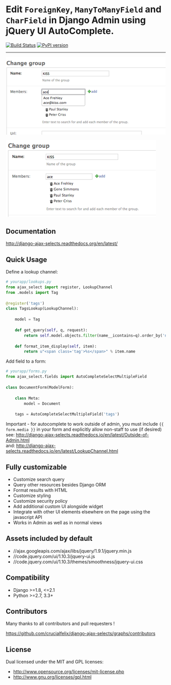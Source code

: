 # Edit `ForeignKey`, `ManyToManyField` and `CharField` in Django Admin using jQuery UI AutoComplete.

[![Build Status](https://travis-ci.org/crucialfelix/django-ajax-selects.svg?branch=master)](https://travis-ci.org/crucialfelix/django-ajax-selects) [![PyPI version](https://badge.fury.io/py/django-ajax-selects.svg)](https://badge.fury.io/py/django-ajax-selects)

---

![selecting](/docs/source/_static/kiss.png?raw=true)

![selected](/docs/source/_static/kiss-all.png?raw=true)

## Documentation

http://django-ajax-selects.readthedocs.org/en/latest/

## Quick Usage

Define a lookup channel:

```python
# yourapp/lookups.py
from ajax_select import register, LookupChannel
from .models import Tag

@register('tags')
class TagsLookup(LookupChannel):

    model = Tag

    def get_query(self, q, request):
        return self.model.objects.filter(name__icontains=q).order_by('name')[:50]

    def format_item_display(self, item):
        return u"<span class='tag'>%s</span>" % item.name
```

Add field to a form:

```python
# yourapp/forms.py
from ajax_select.fields import AutoCompleteSelectMultipleField

class DocumentForm(ModelForm):

    class Meta:
        model = Document

    tags = AutoCompleteSelectMultipleField('tags')
```

Important - for autocomplete to work outside of admin, you must include `{{ form.media }}` in your form and explicitly allow non-staff to use (if desired)  
see: http://django-ajax-selects.readthedocs.io/en/latest/Outside-of-Admin.html  
and: http://django-ajax-selects.readthedocs.io/en/latest/LookupChannel.html

## Fully customizable

* Customize search query
* Query other resources besides Django ORM
* Format results with HTML
* Customize styling
* Customize security policy
* Add additional custom UI alongside widget
* Integrate with other UI elements elsewhere on the page using the javascript API
* Works in Admin as well as in normal views

## Assets included by default

* //ajax.googleapis.com/ajax/libs/jquery/1.9.1/jquery.min.js
* //code.jquery.com/ui/1.10.3/jquery-ui.js
* //code.jquery.com/ui/1.10.3/themes/smoothness/jquery-ui.css

## Compatibility

* Django >=1.8, <=2.1
* Python >=2.7, 3.3+

## Contributors

Many thanks to all contributors and pull requesters !

https://github.com/crucialfelix/django-ajax-selects/graphs/contributors

## License

Dual licensed under the MIT and GPL licenses:

* http://www.opensource.org/licenses/mit-license.php
* http://www.gnu.org/licenses/gpl.html

